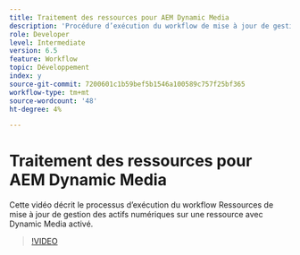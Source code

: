 ```yaml
---
title: Traitement des ressources pour AEM Dynamic Media
description: 'Procédure d’exécution du workflow de mise à jour de gestion des actifs numériques sur une ressource dont Dynamic Media est activé.  '
role: Developer
level: Intermediate
version: 6.5
feature: Workflow
topic: Développement
index: y
source-git-commit: 7200601c1b59bef5b1546a100589c757f25bf365
workflow-type: tm+mt
source-wordcount: '48'
ht-degree: 4%

---
```



# Traitement des ressources pour AEM Dynamic Media

Cette vidéo décrit le processus d’exécution du workflow Ressources de mise à jour de gestion des actifs numériques sur une ressource avec Dynamic Media activé.

>[!VIDEO](https://video.tv.adobe.com/v/335456?quality=9&learn=on)
